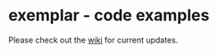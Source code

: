 # exemplar - code examples

Please check out the [wiki](https://bitbucket.org/EATurner/exemplar/wiki/Home) for current updates.
